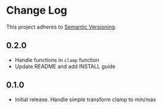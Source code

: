 # Change Log
This project adheres to [Semantic Versioning](http://semver.org/).

## 0.2.0

* Handle functions in `clamp` function
* Update README and add INSTALL guide

## 0.1.0

* Initial release. Handle simple transform clamp to min/max

